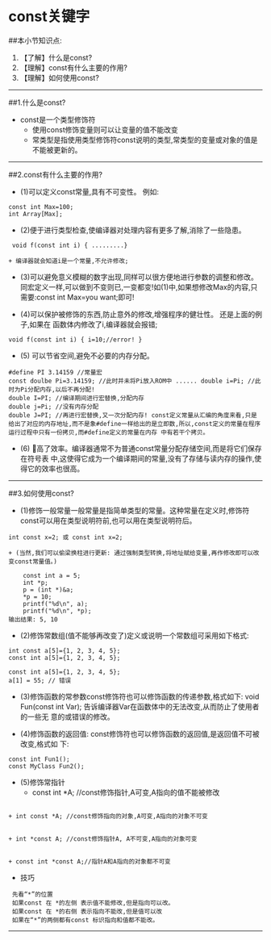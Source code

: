 # const关键字

##本小节知识点:
1. 【了解】什么是const?
2. 【理解】const有什么主要的作用?
3. 【理解】如何使用const?

---


##1.什么是const?
- const是一个类型修饰符
    + 使用const修饰变量则可以让变量的值不能改变
    + 常类型是指使用类型修饰符const说明的类型,常类型的变量或对象的值是不能被更新的。

---

##2.const有什么主要的作用?
- (1)可以定义const常量,具有不可变性。 例如:
```
const int Max=100;
int Array[Max];
```
- (2)便于进行类型检查,使编译器对处理内容有更多了解,消除了一些隐患。
```
 void f(const int i) { .........}
```
    + 编译器就会知道i是一个常量,不允许修改;
- (3)可以避免意义模糊的数字出现,同样可以很方便地进行参数的调整和修改。 同宏定义一样,可以做到不变则已,一变都变!如(1)中,如果想修改Max的内容,只需要:const int Max=you want;即可!

- (4)可以保护被修饰的东西,防止意外的修改,增强程序的健壮性。 还是上面的例子,如果在 函数体内修改了i,编译器就会报错;
```
void f(const int i) { i=10;//error! }
```
- (5) 可以节省空间,避免不必要的内存分配。
```
#define PI 3.14159 //常量宏
const doulbe Pi=3.14159; //此时并未将Pi放入ROM中 ...... double i=Pi; //此时为Pi分配内存,以后不再分配!
double I=PI; //编译期间进行宏替换,分配内存
double j=Pi; //没有内存分配
double J=PI; //再进行宏替换,又一次分配内存! const定义常量从汇编的角度来看,只是给出了对应的内存地址,而不是象#define一样给出的是立即数,所以,const定义的常量在程序运行过程中只有一份拷贝,而#define定义的常量在内存 中有若干个拷贝。
```
- (6) 􏰀高了效率。编译器通常不为普通const常量分配存储空间,而是将它们保存在符号表 中,这使得它成为一个编译期间的常量,没有了存储与读内存的操作,使得它的效率也很高。

---

##3.如何使用const?
- (1)修饰一般常量一般常量是指简单类型的常量。这种常量在定义时,修饰符const可以用在类型说明符前,也可以用在类型说明符后。
```
int const x=2; 或 const int x=2;
```
    + (当然,我们可以偷梁换柱进行更新: 通过强制类型转换,将地址赋给变量,再作修改即可以改变const常量值。)
```
    const int a = 5;
    int *p;
    p = (int *)&a;
    *p = 10;
    printf("%d\n", a);
    printf("%d\n", *p);
输出结果: 5, 10
```

- (2)修饰常数组(值不能够再改变了)定义或说明一个常数组可采用如下格式:
```
int const a[5]={1, 2, 3, 4, 5};
const int a[5]={1, 2, 3, 4, 5};
```
```
const int a[5]={1, 2, 3, 4, 5};
a[1] = 55; // 错误
```

- (3)修饰函数的常参数const修饰符也可以修饰函数的传递参数,格式如下:
void Fun(const int Var); 告诉编译器Var在函数体中的无法改变,从而防止了使用者的一些无 意的或错误的修改。

- (4)修饰函数的返回值: const修饰符也可以修饰函数的返回值,是返回值不可被改变,格式如 下:
```
const int Fun1();
const MyClass Fun2();
```

- (5)修饰常指针
    + const int *A; //const修饰指针,A可变,A指向的值不能被修改
```
```
    + int const *A; //const修饰指向的对象,A可变,A指向的对象不可变
```
```
    + int *const A; //const修饰指针A, A不可变,A指向的对象可变
```
```
    + const int *const A;//指针A和A指向的对象都不可变

- 技巧
```
 先看“*”的位置
 如果const 在 *的左侧 表示值不能修改,但是指向可以改。
 如果const 在 *的右侧 表示指向不能改,但是值可以改
 如果在“*”的两侧都有const 标识指向和值都不能改。
```

---
